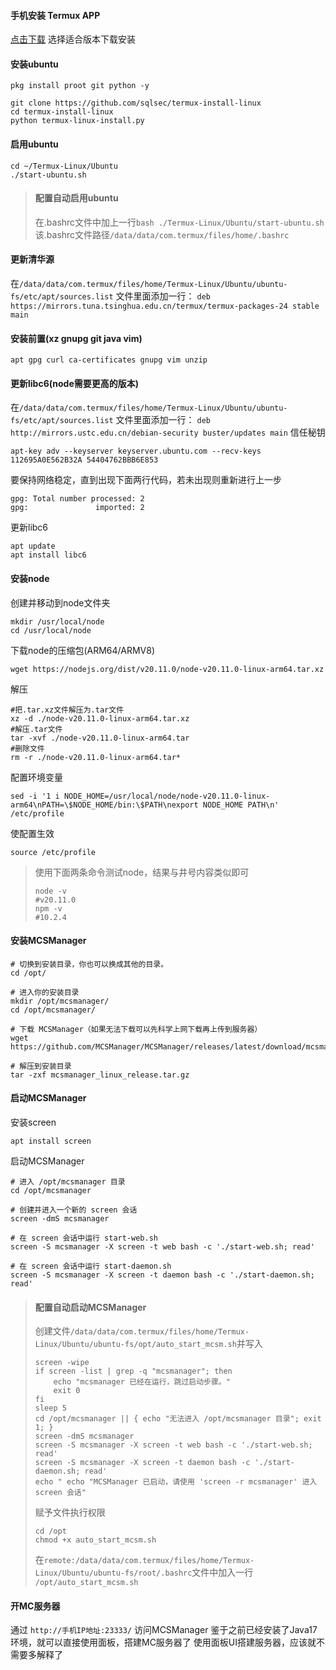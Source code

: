 #### 手机安装 Termux APP
[点击下载](https://github.com/termux/termux-app/releases)
选择适合版本下载安装
#### 安装ubuntu
```
pkg install proot git python -y

git clone https://github.com/sqlsec/termux-install-linux
cd termux-install-linux
python termux-linux-install.py
```
####  启用ubuntu
```
cd ~/Termux-Linux/Ubuntu
./start-ubuntu.sh
```

> #### 配置自动启用ubuntu
> 在.bashrc文件中加上一行`bash ./Termux-Linux/Ubuntu/start-ubuntu.sh`
> 该.bashrc文件路径`/data/data/com.termux/files/home/.bashrc`

#### 更新清华源
在`/data/data/com.termux/files/home/Termux-Linux/Ubuntu/ubuntu-fs/etc/apt/sources.list`
文件里面添加一行：
`deb https://mirrors.tuna.tsinghua.edu.cn/termux/termux-packages-24 stable main`

#### 安装前置(xz gnupg git java vim)
```
apt gpg curl ca-certificates gnupg vim unzip
```
#### 更新libc6(node需要更高的版本)
在`/data/data/com.termux/files/home/Termux-Linux/Ubuntu/ubuntu-fs/etc/apt/sources.list`
文件里面添加一行：
`deb http://mirrors.ustc.edu.cn/debian-security buster/updates main`
信任秘钥
```
apt-key adv --keyserver keyserver.ubuntu.com --recv-keys 112695A0E562B32A 54404762BBB6E853
```
要保持网络稳定，直到出现下面两行代码，若未出现则重新进行上一步
```
gpg: Total number processed: 2          
gpg:               imported: 2
```
更新libc6
```
apt update
apt install libc6
```
#### 安装node
创建并移动到node文件夹
```
mkdir /usr/local/node
cd /usr/local/node
```
下载node的压缩包(ARM64/ARMV8)
```
wget https://nodejs.org/dist/v20.11.0/node-v20.11.0-linux-arm64.tar.xz
```
解压
```
#把.tar.xz文件解压为.tar文件
xz -d ./node-v20.11.0-linux-arm64.tar.xz
#解压.tar文件
tar -xvf ./node-v20.11.0-linux-arm64.tar
#删除文件
rm -r ./node-v20.11.0-linux-arm64.tar*
```
配置环境变量
```
sed -i '1 i NODE_HOME=/usr/local/node/node-v20.11.0-linux-arm64\nPATH=\$NODE_HOME/bin:\$PATH\nexport NODE_HOME PATH\n' /etc/profile
```
使配置生效
```
source /etc/profile
```
> 使用下面两条命令测试node，结果与井号内容类似即可
> ```
> node -v 
> #v20.11.0
> npm -v
> #10.2.4
> ```
#### 安装MCSManager
```
# 切换到安装目录，你也可以换成其他的目录。
cd /opt/

# 进入你的安装目录
mkdir /opt/mcsmanager/
cd /opt/mcsmanager/

# 下载 MCSManager（如果无法下载可以先科学上网下载再上传到服务器）
wget https://github.com/MCSManager/MCSManager/releases/latest/download/mcsmanager_linux_release.tar.gz

# 解压到安装目录
tar -zxf mcsmanager_linux_release.tar.gz
```
#### 启动MCSManager
安装screen
```
apt install screen
```
启动MCSManager
```
# 进入 /opt/mcsmanager 目录
cd /opt/mcsmanager

# 创建并进入一个新的 screen 会话
screen -dmS mcsmanager

# 在 screen 会话中运行 start-web.sh
screen -S mcsmanager -X screen -t web bash -c './start-web.sh; read'

# 在 screen 会话中运行 start-daemon.sh
screen -S mcsmanager -X screen -t daemon bash -c './start-daemon.sh; read'
```
> ####  配置自动启动MCSManager
> 创建文件`/data/data/com.termux/files/home/Termux-Linux/Ubuntu/ubuntu-fs/opt/auto_start_mcsm.sh`并写入
> ```
> screen -wipe
> if screen -list | grep -q "mcsmanager"; then
>     echo "mcsmanager 已经在运行，跳过启动步骤。"
>     exit 0
> fi
> sleep 5
> cd /opt/mcsmanager || { echo "无法进入 /opt/mcsmanager 目录"; exit 1; }
> screen -dmS mcsmanager
> screen -S mcsmanager -X screen -t web bash -c './start-web.sh; read'
> screen -S mcsmanager -X screen -t daemon bash -c './start-daemon.sh; read'
> echo " echo "MCSManager 已启动，请使用 'screen -r mcsmanager' 进入 screen 会话"
> ```
> 赋予文件执行权限
> ```
> cd /opt
> chmod +x auto_start_mcsm.sh
> ```
> 在`remote:/data/data/com.termux/files/home/Termux-Linux/Ubuntu/ubuntu-fs/root/.bashrc`文件中加入一行
> `/opt/auto_start_mcsm.sh`
#### 开MC服务器
通过 `http://手机IP地址:23333/` 访问MCSManager
鉴于之前已经安装了Java17环境，就可以直接使用面板，搭建MC服务器了
使用面板UI搭建服务器，应该就不需要多解释了






